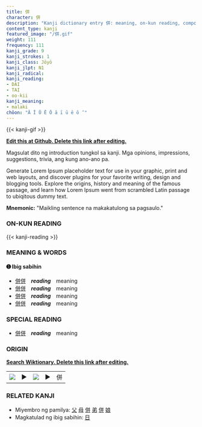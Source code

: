 ```yaml
---
title: 併
character: 併
description: "Kanji dictionary entry 併: meaning, on-kun reading, compounds, origin, related kanji"
content_type: kanji
featured_image: "/併.gif"
weight: 111
frequency: 111
kanji_grade: 9
kanji_strokes: 1
kanji_class: Jōyō
kanji_jlpt: N1
kanji_radical: 
kanji_reading: 
- DAI
- TAI
- oo-kii
kanji_meaning:
- malaki
chōon: "Ā Ī Ū Ē Ō ā ī ū ē ō ’"
---
```

[//]: # (Don't edit the line below. Kanji animated GIF code is automatically generated.)
{{< kanji-gif >}}

[//]: # (Edit below this line.)

**[Edit this at Github. Delete this link after editing.](https://github.com/tim0g/tim/tree/main/content/kanji/併/index.md)**

Magsulat dito ng introduction tungkol sa kanji. Mga opinions, impressions, suggestions, trivia, ang kung ano-ano pa.

Generate Lorem Ipsum placeholder text for use in your graphic, print and web layouts, and discover plugins for your favorite writing, design and blogging tools. Explore the origins, history and meaning of the famous passage, and learn how Lorem Ipsum went from scrambled Latin passage to ubiqitous dummy text.
 
**Mnemonic:** "Maikling sentence na makakatulong sa pagsaulo."

### ON-KUN READING

[//]: # (Don't edit the line below. ON-KUN READING code is automatically generated.)
{{< kanji-reading >}}

### MEANING & WORDS

#### ➊ **Ibig sabihin**
  - [併](../併)[併](../併)　***reading***　meaning
  - [併](../併)[併](../併)　***reading***　meaning
  - [併](../併)[併](../併)　***reading***　meaning
  - [併](../併)[併](../併)　***reading***　meaning

### SPECIAL READING
  - [併](../併)[併](../併)　***reading***　meaning

### ORIGIN

**[Search Wiktionary. Delete this link after editing.](https://wiktionary.org/wiki/併)**
<table class="kanji-table"><tr><td>
<img src="60px-併-bronze.svg.png">
</td><td>▶</td><td>
<img src="60px-併-oracle.svg.png">
</td><td>▶</td>
<td class="kanji-origin">併</td>
</tr></table>

### RELATED KANJI
- Miyembro ng pamilya: [父](../父) [母](../母) [併](../併) [弟](../弟) [併](../併) [娘](../娘)
- Magkatulad ng ibig sabihin: [日](../日)
